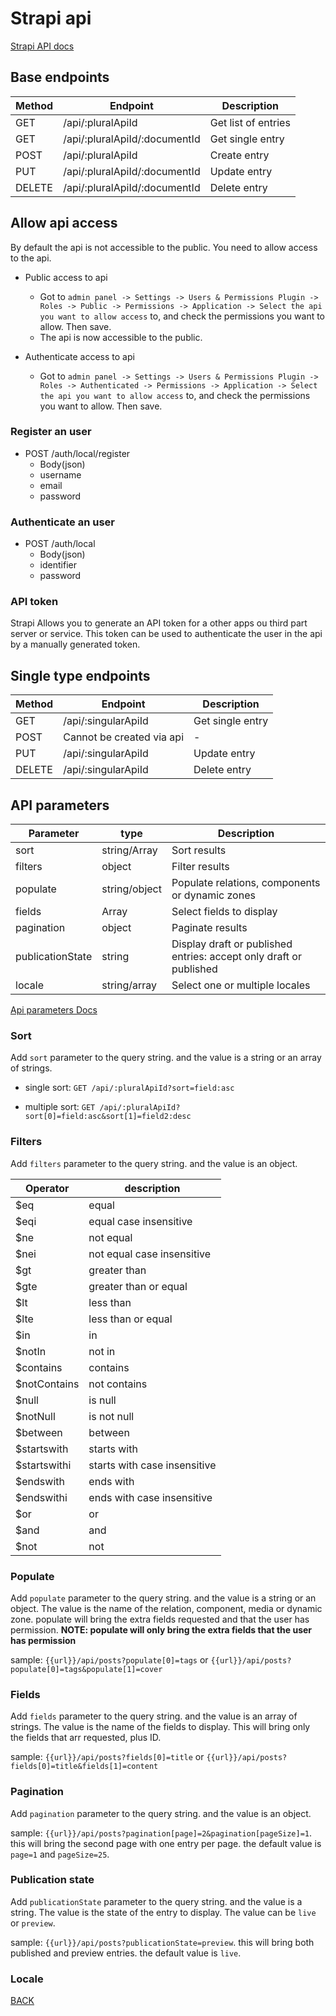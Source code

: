 # Strapi api

[Strapi API docs](https://docs.strapi.io/dev-docs/api/rest)

## Base endpoints

| Method | Endpoint                      | Description         |
| ------ | ----------------------------- | ------------------- |
| GET    | /api/:pluralApiId             | Get list of entries |
| GET    | /api/:pluralApiId/:documentId | Get single entry    |
| POST   | /api/:pluralApiId             | Create entry        |
| PUT    | /api/:pluralApiId/:documentId | Update entry        |
| DELETE | /api/:pluralApiId/:documentId | Delete entry        |

## Allow api access

By default the api is not accessible to the public. You need to allow access to the api.

* Public access to api
  * Got to `admin panel -> Settings -> Users & Permissions Plugin -> Roles -> Public -> Permissions -> Application -> Select the api you want to allow access` to, and check the permissions you want to allow. Then save.
  * The api is now accessible to the public.
  
* Authenticate access to api
  * Got to `admin panel -> Settings -> Users & Permissions Plugin -> Roles -> Authenticated -> Permissions -> Application -> Select the api you want to allow access` to, and check the permissions you want to allow. Then save.

### Register an user

* POST /auth/local/register
  * Body(json)
  * username
  * email
  * password

### Authenticate an user

* POST /auth/local
  * Body(json)
  * identifier
  * password

### API token

Strapi Allows you to generate an API token for a other apps ou third part server or service. This token can be used to authenticate the user in the api by a manually generated token.

## Single type endpoints

| Method | Endpoint                  | Description      |
| ------ | ------------------------- | ---------------- |
| GET    | /api/:singularApiId       | Get single entry |
| POST   | Cannot be created via api | -                |
| PUT    | /api/:singularApiId       | Update entry     |
| DELETE | /api/:singularApiId       | Delete entry     |

## API parameters

| Parameter        | type          | Description                                                        |
| ---------------- | ------------- | ------------------------------------------------------------------ |
| sort             | string/Array  | Sort results                                                       |
| filters          | object        | Filter results                                                     |
| populate         | string/object | Populate relations, components or dynamic zones                    |
| fields           | Array         | Select fields to display                                           |
| pagination       | object        | Paginate results                                                   |
| publicationState | string        | Display draft or published entries: accept only draft or published |
| locale           | string/array  | Select one or multiple locales                                     |

[Api parameters Docs](https://docs.strapi.io/dev-docs/api/rest/parameters)


### Sort

Add `sort` parameter to the query string. and the value is a string or an array of strings.

* single sort:
`GET /api/:pluralApiId?sort=field:asc`

* multiple sort:
`GET /api/:pluralApiId?sort[0]=field:asc&sort[1]=field2:desc`

### Filters

Add `filters` parameter to the query string. and the value is an object.

| Operator     | description                  |
| ------------ | ---------------------------- |
| $eq          | equal                        |
| $eqi         | equal case insensitive       |
| $ne          | not equal                    |
| $nei         | not equal case insensitive   |
| $gt          | greater than                 |
| $gte         | greater than or equal        |
| $lt          | less than                    |
| $lte         | less than or equal           |
| $in          | in                           |
| $notIn       | not in                       |
| $contains    | contains                     |
| $notContains | not contains                 |
| $null        | is null                      |
| $notNull     | is not null                  |
| $between     | between                      |
| $startswith  | starts with                  |
| $startswithi | starts with case insensitive |
| $endswith    | ends with                    |
| $endswithi   | ends with case insensitive   |
| $or          | or                           |
| $and         | and                          |
| $not         | not                          |


### Populate

Add `populate` parameter to the query string. and the value is a string or an object. The value is the name of the relation, component, media or dynamic zone.
populate will bring the extra fields requested and that the user has permission.
**NOTE: populate will only bring the extra fields that the user has permission**

sample: `{{url}}/api/posts?populate[0]=tags` or `{{url}}/api/posts?populate[0]=tags&populate[1]=cover`

### Fields

Add `fields` parameter to the query string. and the value is an array of strings. The value is the name of the fields to display. This will bring only the fields that arr requested, plus ID.

sample: `{{url}}/api/posts?fields[0]=title` or `{{url}}/api/posts?fields[0]=title&fields[1]=content`

### Pagination

Add `pagination` parameter to the query string. and the value is an object.

sample: `{{url}}/api/posts?pagination[page]=2&pagination[pageSize]=1`. this will bring the second page with one entry per page.
the default value is `page=1` and `pageSize=25`.

### Publication state

Add `publicationState` parameter to the query string. and the value is a string. The value is the state of the entry to display. The value can be `live` or `preview`.

sample: `{{url}}/api/posts?publicationState=preview`. this will bring both published and preview entries.
the default value is `live`.

### Locale

[BACK](./readme.md)
